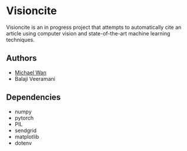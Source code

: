 # Visioncite

Visioncite is an in progress project that attempts to automatically cite an article using computer vision and state-of-the-art machine learning techniques.

## Authors
* [Michael Wan](http://michaelwan2000.com)
* Balaji Veeramani

## Dependencies
- numpy
- pytorch
- PIL
- sendgrid
- matplotlib
- dotenv